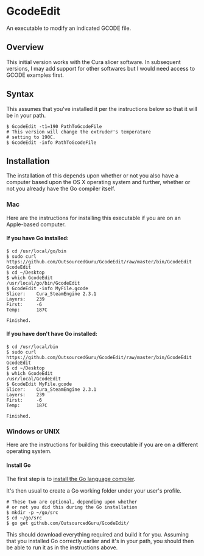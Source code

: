 # GcodeEdit
An executable to modify an indicated GCODE file.

## Overview
This initial version works with the Cura slicer software. In subsequent versions, I may add support for other softwares but I would need access to GCODE examples first.

## Syntax
This assumes that you've installed it per the instructions below so that it will be in your path.

```
$ GcodeEdit -t1=190 PathToGcodeFile
# This version will change the extruder's temperature
# setting to 190C.
$ GcodeEdit -info PathToGcodeFile
```

## Installation
The installation of this depends upon whether or not you also have a computer based upon the OS X operating system and further, whether or not you already have the Go compiler itself.

### Mac
Here are the instructions for installing this executable if you are on an Apple-based computer.

#### If you have Go installed:

```
$ cd /usr/local/go/bin
$ sudo curl https://github.com/OutsourcedGuru/GcodeEdit/raw/master/bin/GcodeEdit GcodeEdit
$ cd ~/Desktop
$ which GcodeEdit
/usr/local/go/bin/GcodeEdit
$ GcodeEdit -info MyFile.gcode
Slicer:    Cura_SteamEngine 2.3.1
Layers:    239
First:     -6
Temp:      187C

Finished.
```

#### If you have don't have Go installed:

```
$ cd /usr/local/bin
$ sudo curl https://github.com/OutsourcedGuru/GcodeEdit/raw/master/bin/GcodeEdit GcodeEdit
$ cd ~/Desktop
$ which GcodeEdit
/usr/local/GcodeEdit
$ GcodeEdit MyFile.gcode
Slicer:    Cura_SteamEngine 2.3.1
Layers:    239
First:     -6
Temp:      187C

Finished.
```

### Windows or UNIX
Here are the instructions for building this executable if you are on a different operating system.

#### Install Go
The first step is to [install the Go language compiler](https://golang.org).

It's then usual to create a Go working folder under your user's profile.

```
# These two are optional, depending upon whether
# or not you did this during the Go installation
$ mkdir -p ~/go/src
$ cd ~/go/src
$ go get github.com/OutsourcedGuru/GcodeEdit/
```

This should download everything required and build it for you. Assuming that you installed Go correctly earlier and it's in your path, you should then be able to run it as in the instructions above.
